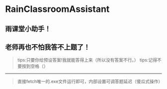 # RainClassroomAssistant
雨课堂小助手！
---
老师再也不怕我答不上题了！
---
>tips:只要你给预设答案!我就能答得上来（所以没有答案不行。）
>tips:记得不要按到空格（）
---
>直接fetch唯一的.exe文件运行即可，内部设置可调答题延迟（傻瓜式操作）
